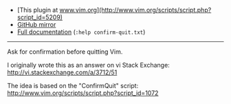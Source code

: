 - [This plugin at www.vim.org](http://www.vim.org/scripts/script.php?script_id=5209)
- [GitHub mirror](https://github.com/vim-scripts/confirm_quit.vim)
- [Full documentation](http://code.arp242.net/confirm_quit.vim/raw/tip/doc/confirm_quit.txt) (`:help confirm-quit.txt`)

-----------------------


Ask for confirmation before quitting Vim.

I originally wrote this as an answer on vi Stack Exchange:
http://vi.stackexchange.com/a/3712/51

The idea is based on the "ConfirmQuit" script:
http://www.vim.org/scripts/script.php?script_id=1072
